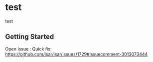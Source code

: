 # test

test

## Getting Started


Open Issue : Quick fix: https://github.com/isar/isar/issues/1729#issuecomment-3013073444